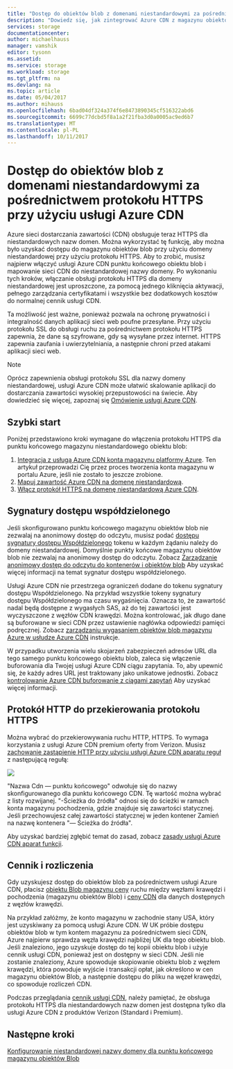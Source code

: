 ```yaml
---
title: "Dostęp do obiektów blob z domenami niestandardowymi za pośrednictwem protokołu HTTPS przy użyciu usługi Azure CDN"
description: "Dowiedz się, jak zintegrować Azure CDN z magazynu obiektów blob można uzyskać dostępu do obiektów blob z domenami niestandardowymi za pośrednictwem protokołu HTTPS"
services: storage
documentationcenter: 
author: michaelhauss
manager: vamshik
editor: tysonn
ms.assetid: 
ms.service: storage
ms.workload: storage
ms.tgt_pltfrm: na
ms.devlang: na
ms.topic: article
ms.date: 05/04/2017
ms.author: mihauss
ms.openlocfilehash: 6bad04df324a374f6e8473890345cf516322abd6
ms.sourcegitcommit: 6699c77dcbd5f8a1a2f21fba3d0a0005ac9ed6b7
ms.translationtype: MT
ms.contentlocale: pl-PL
ms.lasthandoff: 10/11/2017
---
```

# <a name="using-the-azure-cdn-to-access-blobs-with-custom-domains-over-https"></a>Dostęp do obiektów blob z domenami niestandardowymi za pośrednictwem protokołu HTTPS przy użyciu usługi Azure CDN

Azure sieci dostarczania zawartości (CDN) obsługuje teraz HTTPS dla niestandardowych nazw domen.
Można wykorzystać tę funkcję, aby można było uzyskać dostępu do magazynu obiektów blob przy użyciu domeny niestandardowej przy użyciu protokołu HTTPS. Aby to zrobić, musisz najpierw włączyć usługi Azure CDN punktu końcowego obiektu blob i mapowanie sieci CDN do niestandardowej nazwy domeny. Po wykonaniu tych kroków, włączanie obsługi protokołu HTTPS dla domeny niestandardowej jest uproszczone, za pomocą jednego kliknięcia aktywacji, pełnego zarządzania certyfikatami i wszystkie bez dodatkowych kosztów do normalnej cennik usługi CDN.

Ta możliwość jest ważne, ponieważ pozwala na ochronę prywatności i integralność danych aplikacji sieci web poufne przesyłane. Przy użyciu protokołu SSL do obsługi ruchu za pośrednictwem protokołu HTTPS zapewnia, że dane są szyfrowane, gdy są wysyłane przez internet. HTTPS zapewnia zaufania i uwierzytelniania, a następnie chroni przed atakami aplikacji sieci web.

> [!NOTE]
> Oprócz zapewnienia obsługi protokołu SSL dla nazwy domeny niestandardowej, usługi Azure CDN może ułatwić skalowanie aplikacji do dostarczania zawartości wysokiej przepustowości na świecie.
> Aby dowiedzieć się więcej, zapoznaj się [Omówienie usługi Azure CDN](../../cdn/cdn-overview.md).
>
>

## <a name="quick-start"></a>Szybki start

Poniżej przedstawiono kroki wymagane do włączenia protokołu HTTPS dla punktu końcowego magazynu niestandardowego obiektu blob:

1.  [Integracja z usługą Azure CDN konta magazynu platformy Azure](../../cdn/cdn-create-a-storage-account-with-cdn.md).
    Ten artykuł przeprowadzi Cię przez proces tworzenia konta magazynu w portalu Azure, jeśli nie zostało to jeszcze zrobione.
2.  [Mapuj zawartość Azure CDN na domenę niestandardową](../../cdn/cdn-map-content-to-custom-domain.md).
3.  [Włącz protokół HTTPS na domenę niestandardową Azure CDN](../../cdn/cdn-custom-ssl.md).

## <a name="shared-access-signatures"></a>Sygnatury dostępu współdzielonego

Jeśli skonfigurowano punktu końcowego magazynu obiektów blob nie zezwalaj na anonimowy dostęp do odczytu, musisz podać [dostępu sygnatury dostępu Współdzielonego](../common/storage-dotnet-shared-access-signature-part-1.md?toc=%2fazure%2fstorage%2fblobs%2ftoc.json) tokenu w każdym żądaniu należy do domeny niestandardowej. Domyślnie punkty końcowe magazynu obiektów blob nie zezwalaj na anonimowy dostęp do odczytu. Zobacz [Zarządzanie anonimowy dostęp do odczytu do kontenerów i obiektów blob](storage-manage-access-to-resources.md) Aby uzyskać więcej informacji na temat sygnatur dostępu współdzielonego.

Usługi Azure CDN nie przestrzega ograniczeń dodane do tokenu sygnatury dostępu Współdzielonego. Na przykład wszystkie tokeny sygnatury dostępu Współdzielonego ma czasu wygaśnięcia. Oznacza to, że zawartość nadal będą dostępne z wygasłych SAS, aż do tej zawartości jest wyczyszczone z węzłów CDN krawędzi. Można kontrolować, jak długo dane są buforowane w sieci CDN przez ustawienie nagłówka odpowiedzi pamięci podręcznej. Zobacz [zarządzaniu wygasaniem obiektów blob magazynu Azure w usłudze Azure CDN](../../cdn/cdn-manage-expiration-of-blob-content.md) instrukcje.

W przypadku utworzenia wielu skojarzeń zabezpieczeń adresów URL dla tego samego punktu końcowego obiektu blob, zaleca się włączenie buforowania dla Twojej usługi Azure CDN ciągu zapytania. To, aby upewnić się, że każdy adres URL jest traktowany jako unikatowe jednostki. Zobacz [kontrolowanie Azure CDN buforowanie z ciągami zapytań](../../cdn/cdn-query-string.md) Aby uzyskać więcej informacji.

## <a name="http-to-https-redirection"></a>Protokół HTTP do przekierowania protokołu HTTPS

Można wybrać do przekierowywania ruchu HTTP, HTTPS. To wymaga korzystania z usługi Azure CDN premium oferty from Verizon. Musisz [zachowanie zastąpienie HTTP przy użyciu usługi Azure CDN aparatu reguł](../../cdn/cdn-rules-engine.md) z następującą regułą:

![](./media/storage-https-custom-domain-cdn/redirect-to-https.png)

"Nazwa Cdn — punktu końcowego" odwołuje się do nazwy skonfigurowanego dla punktu końcowego CDN. Tę wartość można wybrać z listy rozwijanej. "-Ścieżka do źródła" odnosi się do ścieżki w ramach konta magazynu pochodzenia, gdzie znajduje się zawartości statycznej.
Jeśli przechowujesz całej zawartości statycznej w jeden kontener Zamień na nazwę kontenera "— Ścieżka do źródła".

Aby uzyskać bardziej zgłębić temat do zasad, zobacz [zasady usługi Azure CDN aparat funkcji](../../cdn/cdn-rules-engine-reference-features.md).

## <a name="pricing-and-billing"></a>Cennik i rozliczenia

Gdy uzyskujesz dostęp do obiektów blob za pośrednictwem usługi Azure CDN, płacisz [obiektu Blob magazynu ceny](https://azure.microsoft.com/pricing/details/storage/blobs/) ruchu między węzłami krawędzi i pochodzenia (magazynu obiektów Blob) i [ceny CDN](https://azure.microsoft.com/pricing/details/cdn/) dla danych dostępnych z węzłów krawędzi.

Na przykład załóżmy, że konto magazynu w zachodnie stany USA, który jest uzyskiwany za pomocą usługi Azure CDN. W UK próbie dostępu obiektów blob w tym kontem magazynu za pośrednictwem sieci CDN, Azure najpierw sprawdza węzła krawędzi najbliżej UK dla tego obiektu blob. Jeśli znaleziono, jego uzyskuje dostęp do tej kopii obiektu blob i użyje cennik usługi CDN, ponieważ jest on dostępny w sieci CDN. Jeśli nie zostanie znaleziony, Azure spowoduje skopiowanie obiektu blob z węzłem krawędzi, która powoduje wyjście i transakcji opłat, jak określono w cen magazynu obiektów Blob, a następnie dostępu do pliku na węzeł krawędzi, co spowoduje rozliczeń CDN.

Podczas przeglądania [cennik usługi CDN](https://azure.microsoft.com/pricing/details/cdn/), należy pamiętać, że obsługa protokołu HTTPS dla niestandardowych nazw domen jest dostępna tylko dla usługi Azure CDN z produktów Verizon (Standard i Premium).

## <a name="next-steps"></a>Następne kroki

[Konfigurowanie niestandardowej nazwy domeny dla punktu końcowego magazynu obiektów Blob](storage-custom-domain-name.md)
